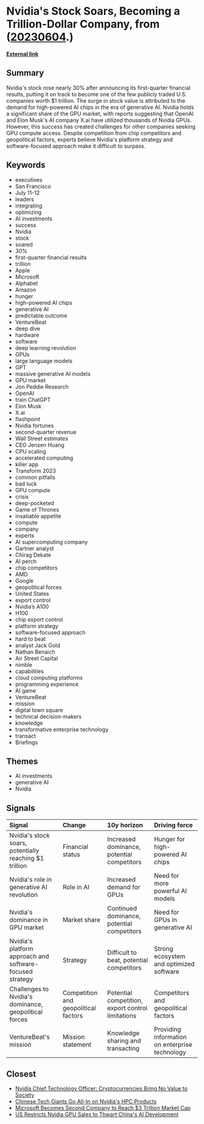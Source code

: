 # __Nvidia's Stock Soars, Becoming a Trillion-Dollar Company__, from ([20230604](https://kghosh.substack.com/p/20230604).)

__[External link](https://venturebeat.com/ai/nvidias-is-poised-to-join-1-trillion-club-thanks-to-ai-driven-surge/?utm_source=substack&utm_medium=email)__



## Summary

Nvidia's stock rose nearly 30% after announcing its first-quarter financial results, putting it on track to become one of the few publicly traded U.S. companies worth $1 trillion. The surge in stock value is attributed to the demand for high-powered AI chips in the era of generative AI. Nvidia holds a significant share of the GPU market, with reports suggesting that OpenAI and Elon Musk's AI company X.ai have utilized thousands of Nvidia GPUs. However, this success has created challenges for other companies seeking GPU compute access. Despite competition from chip competitors and geopolitical factors, experts believe Nvidia's platform strategy and software-focused approach make it difficult to surpass.

## Keywords

* executives
* San Francisco
* July 11-12
* leaders
* integrating
* optimizing
* AI investments
* success
* Nvidia
* stock
* soared
* 30%
* first-quarter financial results
* trillion
* Apple
* Microsoft
* Alphabet
* Amazon
* hunger
* high-powered AI chips
* generative AI
* predictable outcome
* VentureBeat
* deep dive
* hardware
* software
* deep learning revolution
* GPUs
* large language models
* GPT
* massive generative AI models
* GPU market
* Jon Peddie Research
* OpenAI
* train ChatGPT
* Elon Musk
* X.ai
* flashpoint
* Nvidia fortunes
* second-quarter revenue
* Wall Street estimates
* CEO Jensen Huang
* CPU scaling
* accelerated computing
* killer app
* Transform 2023
* common pitfalls
* bad luck
* GPU compute
* crisis
* deep-pocketed
* Game of Thrones
* insatiable appetite
* compute
* company
* experts
* AI supercomputing company
* Gartner analyst
* Chirag Dekate
* AI perch
* chip competitors
* AMD
* Google
* geopolitical forces
* United States
* export control
* Nvidia’s A100
* H100
* chip export control
* platform strategy
* software-focused approach
* hard to beat
* analyst Jack Gold
* Nathan Benaich
* Air Street Capital
* nimble
* capabilities
* cloud computing platforms
* programming experience
* AI game
* VentureBeat
* mission
* digital town square
* technical decision-makers
* knowledge
* transformative enterprise technology
* transact
* Briefings

## Themes

* AI investments
* generative AI
* Nvidia

## Signals

| Signal                                                   | Change                               | 10y horizon                                       | Driving force                                  |
|:---------------------------------------------------------|:-------------------------------------|:--------------------------------------------------|:-----------------------------------------------|
| Nvidia's stock soars, potentially reaching $1 trillion   | Financial status                     | Increased dominance, potential competitors        | Hunger for high-powered AI chips               |
| Nvidia's role in generative AI revolution                | Role in AI                           | Increased demand for GPUs                         | Need for more powerful AI models               |
| Nvidia's dominance in GPU market                         | Market share                         | Continued dominance, potential competitors        | Need for GPUs in generative AI                 |
| Nvidia's platform approach and software-focused strategy | Strategy                             | Difficult to beat, potential competitors          | Strong ecosystem and optimized software        |
| Challenges to Nvidia's dominance, geopolitical forces    | Competition and geopolitical factors | Potential competition, export control limitations | Competitors and geopolitical factors           |
| VentureBeat's mission                                    | Mission statement                    | Knowledge sharing and transacting                 | Providing information on enterprise technology |

## Closest

* [Nvidia Chief Technology Officer: Cryptocurrencies Bring No Value to Society](07715b9a363b2fb7f1368bfadad78052)
* [Chinese Tech Giants Go All-In on Nvidia's HPC Products](b4cc7b5ac1c99e45eb6fc1f733189405)
* [Microsoft Becomes Second Company to Reach $3 Trillion Market Cap](b857e9e80c66cf4ca187166ad92ec443)
* [US Restricts Nvidia GPU Sales to Thwart China's AI Development](b79a2baa87b68283198416791b93bce4)